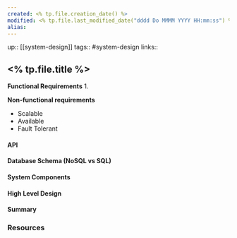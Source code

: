 ```yaml
---
created: <% tp.file.creation_date() %>
modified: <% tp.file.last_modified_date("dddd Do MMMM YYYY HH:mm:ss") %>
alias:
---
```

up::  [[system-design]]
tags:: #system-design
links::
## <% tp.file.title %>


**Functional Requirements**
1.

**Non-functional requirements**
- Scalable
- Available
- Fault Tolerant

#### API


#### Database Schema (NoSQL vs SQL)

#### System Components


#### High Level Design

#### Summary

### Resources
